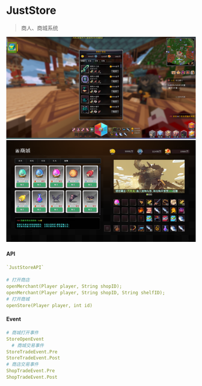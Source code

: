 # JustStore

> 商人、商城系统

![img](./.img/0.png)
![img](./.img/1.png)


#### API
```yaml
`JustStoreAPI`

# 打开商店
openMerchant(Player player, String shopID);
openMerchant(Player player, String shopID, String shelfID);
# 打开商城
openStore(Player player, int id)
```

#### Event
```yaml
# 商城打开事件
StoreOpenEvent
  # 商城交易事件
StoreTradeEvent.Pre
StoreTradeEvent.Post
# 商店交易事件
ShopTradeEvent.Pre
ShopTradeEvent.Post
```
